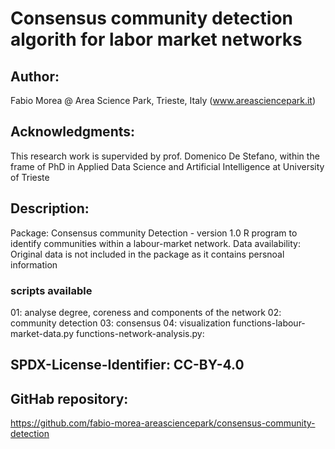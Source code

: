 # Consensus community detection algorith for labor market networks

## Author: 
Fabio Morea @ Area Science Park, Trieste, Italy (www.areasciencepark.it)
## Acknowledgments: 
This research work is supervided by prof. Domenico De Stefano,
within the frame of PhD in Applied Data Science and Artificial Intelligence at University of Trieste

## Description: 
Package: Consensus community Detection - version 1.0
R program to identify communities within a labour-market network.
Data availability: Original data is not included in the package as it contains persnoal information
### scripts available
01: analyse degree, coreness and components of the network
02: community detection
03: consensus 
04: visualization 
functions-labour-market-data.py
functions-network-analysis.py: 
## SPDX-License-Identifier: CC-BY-4.0

## GitHab repository:  
https://github.com/fabio-morea-areasciencepark/consensus-community-detection